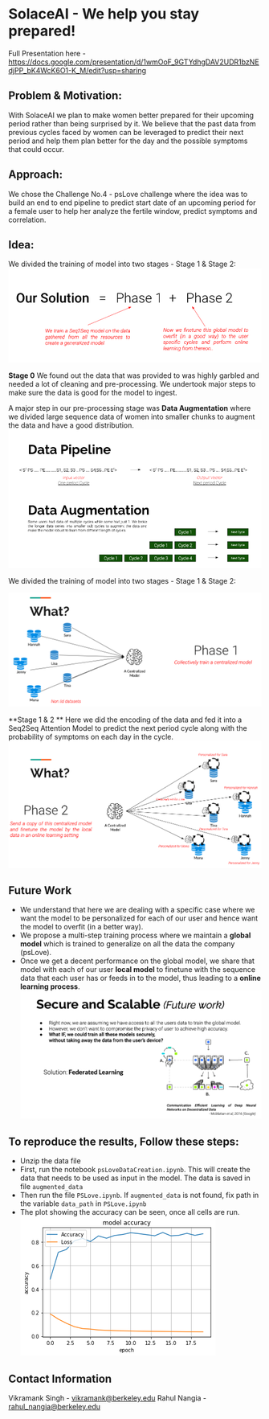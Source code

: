 # SolaceAI - We help you stay prepared!

Full Presentation here - https://docs.google.com/presentation/d/1wmOoF_9GTYdhgDAV2UDR1bzNEdjPP_bK4WcK6O1-K_M/edit?usp=sharing

## Problem & Motivation:
With SolaceAI we plan to make women better prepared for their upcoming period rather than being surprised by it. We believe that the past data from previous cycles faced by women can be leveraged to predict their next period and help them plan better for the day and the possible symptoms that could occur.

## Approach:
We chose the Challenge No.4 - psLove challenge where the idea was to build an end to end pipeline to predict start date of an upcoming period for a female user to help her analyze the fertile window, predict symptoms and correlation. 

## Idea:
We divided the training of model into two stages - Stage 1 & Stage 2:
![Alt text](4.png?raw=true "Multi-step learning")

  **Stage 0**
  We found out the data that was provided to was highly garbled and needed a lot of cleaning and pre-processing. 
  We undertook major steps to make sure the data is good for the model to ingest. 
  
  A major step in our pre-processing stage was **Data Augmentation** where we divided large sequence data of women into      smaller chunks to augment the data and have a good distribution. 
  ![Alt text](5.png?raw=true "Data Pre-processing")
  
  We divided the training of model into two stages - Stage 1 & Stage 2:

  ![Alt text](1.png?raw=true "Centralized Model")
  
  **Stage 1 & 2 **
  Here we did the encoding of the data and fed it into a Seq2Seq Attention Model to predict the next period cycle along with the probability of symptoms on each day in the cycle. 
  ![Alt text](3.png?raw=true "Personalized Learning - Lifelong online training process")
  
## Future Work
- We understand that here we are dealing with a specific case where we want the model to be personalized for each of our user and hence want the model to overfit (in a better way). 
- We propose a multi-step training process where we maintain a **global model** which is trained to generalize on all the data the company (psLove). 
- Once we get a decent performance on the global model, we share that model with each of our user **local model** to finetune with the sequence data that each user has or feeds in to the model, thus leading to a **online learning process**. 
![Alt text](6.png?raw=true "Federated Learning")


## To reproduce the results, Follow these steps:
- Unzip the data file
- First, run the notebook `psLoveDataCreation.ipynb`. This will create the data that needs to be used as input in the model. The data is saved in file `augmented_data`
- Then run the file `PSLove.ipynb`. If `augmented_data` is not found, fix path in the variable `data_path` in `PSLove.ipynb`
- The plot showing the accuracy can be seen, once all cells are run.
![Alt text](plot.png?raw=true "Accuracy and Loss")


## Contact Information
Vikramank Singh - vikramank@berkeley.edu
Rahul Nangia - rahul_nangia@berkeley.edu 
